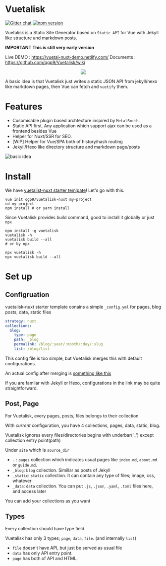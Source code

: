 # Vuetalisk
[![Gitter chat](https://badges.gitter.im/qgp9/Vuetalisk.png)](https://gitter.im/qgp9/Vuetalisk)
[![npm version](https://badge.fury.io/js/vuetalisk.svg)](https://badge.fury.io/js/vuetalisk)

Vuetalisk is a Static Site Generator based on `Static API` for  Vue with Jekyll like structure and markdown posts.

**IMPORTANT This is still very early version**

Live DEMO : https://vuetal-nuxt-demo.netlify.com/
Documents : https://github.com/qgp9/Vuetalisk/wiki

<p align="center"> <img src="http://i.imgur.com/3QUaAyo.png"> </p>

A basic idea is that Vuetalisk just writes a static JSON API from jekyll/hexo like markdown pages,
then Vue can fetch and `vuetify` them.

# Features
* Cusomisable plugin based archtecture inspired by `MetalSmith`.
* Static API first. Any application which support ajax can be used as a frontend besides Vue
* Helper for Nuxt/SSR for SEO.
* [WIP] Helper for Vue/SPA both of history/hash routing
* Jekyll/Hexo like directory structure and markdown page/posts 

![basic idea](http://i.imgur.com/VxE4bG4.png)


# Install

We have [vuetalist-nuxt starter temlpate](https://github.com/qgp9/vuetalisk-nuxt)! Let's go with this.

```
vue init qgp9/vuetalisk-nuxt my-project
cd my-project
npm install # or yarn install
```

Since Vuetalisk provides build command, good to install it globally or just `npx`
```
npm install -g vuetalisk
vuetalisk -h
vuetalisk build --all
# or by npx

npx vuetalisk -h
npx vuetalisk build --all
```

# Set up

## Configruation
vuetalisk-nuxt starter template conains a simple `_config.yml` for pages, blog posts, data, static files
```yaml
strategy: nuxt
collections:
  blog:
    type: page
    path: _blog
    permalink: /blog/:year/:month/:day/:slug
    list: /blog/list
```
This config file is too simple, but Vuetalisk merges this with default configurations.

An actual config after merging is [something like this](https://gist.github.com/qgp9/75e59b3ca54f061e61d6512d64766f74)

If you are familar with Jekyll or Hexo, configurations in the link may be quite straightforward.

## Post, Page
For Vuetalisk, every pages, posts, files belongs to their collection.

With *current* configuration, you have 4 collections, pages, data, static, blog.

Vuetalisk ignores every files/directories begins with underbar('_') except collection entry point(path)

Under `site` which is `source_dir`
* `.` : `pages` collection which indicates usual pages like `index.md`, `about.md` or `guide.md`. 
* `_blog`: `blog` collection. Simillar as posts of Jekyll
* `_static`: `static` collection. It can contain any type of files; image, css, whatever
* `_data`: `data` collection. You can put `.js`, `.json`, `.yaml`, `.toml` files here, and access later

You can add your collections as you want

## Types
Every collection should have type field.

Vuetalisk has only 3 types; `page`, `data`, `file`. (and internally `list`)
* `file` doesn't have API, but just be served as usual file
* `data` has only API entry point.
* `page` has both of API and HTML.
